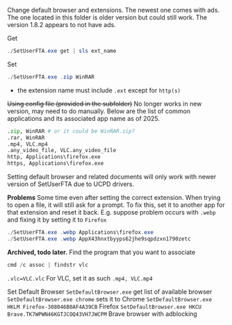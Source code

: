 Change default browser and extensions. The newest one comes with ads. The one located in this folder is older version but could still work. The version 1.8.2 appears to not have ads.

Get
```powershell
./SetUserFTA.exe get | sls ext_name
```
Set
```powershell
./SetUserFTA.exe .zip WinRAR
```
- the extension name must include `.ext` except for `http(s)`

~~Using config file (provided in the subfolder)~~
No longer works in new version, may need to do manually. Below are the list of common applications and its associated app name as of 2025.
```python
.zip, WinRAR # or it could be WinRAR.zip?
.rar, WinRAR
.mp4, VLC.mp4
.any_video_file, VLC.any_video_file
http, Applications\firefox.exe
https, Applications\firefox.exe
```
Setting default browser and related documents will only work with newer version of SetUserFTA due to UCPD drivers.

**Problems**
Some time even after setting the correct extension. When trying to open a file, it will still ask for a prompt. To fix this, set it to another app for that extension and reset it back. E.g. suppose problem occurs with `.webp` and fixing it by setting it to `Firefox`
```powershell
./SetUserFTA.exe .webp Applications\firefox.exe
./SetUserFTA.exe .webp AppX43hnxtbyyps62jhe9sqpdzxn1790zetc
```



**Archived, todo later.**
Find the program that you want to associate
```powershell
cmd /c assoc | findstr vlc
```
`.vlc=VLC.vlc`
For VLC, set it as such `.mp4, VLC.mp4`

Set Default Browser
`SetDefaultBrowser.exe` get list of available browser
`SetDefaultBrowser.exe chrome` sets it to Chrome
`SetDefaultBrowser.exe HKLM Firefox-308046B0AF4A39CB` Firefox
`SetDefaultBrowser.exe HKCU Brave.TK7WPWN46KGTJCOQ43VH7JWCPM` Brave browser with adblocking
